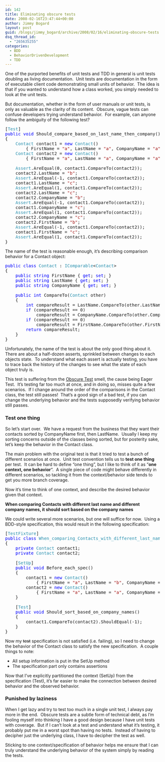 ```yaml
---
id: 142
title: Eliminating obscure tests
date: 2008-02-16T23:47:44+00:00
author: Jimmy Bogard
layout: post
guid: /blogs/jimmy_bogard/archive/2008/02/16/eliminating-obscure-tests.aspx
dsq_thread_id:
  - "265635255"
categories:
  - BDD
  - BehaviorDrivenDevelopment
  - TDD
---
```

One of the purported benefits of unit tests and TDD in general is unit tests doubling as living documentation.&nbsp; Unit tests are documentation in the form of executable client code demonstrating small units of behavior.&nbsp; The idea is that if you wanted to understand how a class worked, you simply needed to look at the unit tests.

But documentation, whether in the form of user manuals or unit tests, is only as valuable as the clarity of its content.&nbsp; Obscure, vague tests can confuse developers trying understand behavior.&nbsp; For example, can anyone follow the ambiguity of the following test?

<pre>[<span style="color: #2b91af">Test</span>]
<span style="color: blue">public void </span>Should_compare_based_on_last_name_then_company()
{
    <span style="color: #2b91af">Contact </span>contact1 = <span style="color: blue">new </span><span style="color: #2b91af">Contact</span>() 
        { FirstName = <span style="color: #a31515">"a"</span>, LastName = <span style="color: #a31515">"a"</span>, CompanyName = <span style="color: #a31515">"a" </span>};
    <span style="color: #2b91af">Contact </span>contact2 = <span style="color: blue">new </span><span style="color: #2b91af">Contact</span>() 
        { FirstName = <span style="color: #a31515">"a"</span>, LastName = <span style="color: #a31515">"a"</span>, CompanyName = <span style="color: #a31515">"a" </span>};

    <span style="color: #2b91af">Assert</span>.AreEqual(0, contact1.CompareTo(contact2));
    contact2.LastName = <span style="color: #a31515">"b"</span>;
    <span style="color: #2b91af">Assert</span>.AreEqual(-1, contact1.CompareTo(contact2));
    contact1.LastName = <span style="color: #a31515">"c"</span>;
    <span style="color: #2b91af">Assert</span>.AreEqual(1, contact1.CompareTo(contact2));
    contact2.LastName = <span style="color: #a31515">"c"</span>;
    contact2.CompanyName = <span style="color: #a31515">"b"</span>;
    <span style="color: #2b91af">Assert</span>.AreEqual(-1, contact1.CompareTo(contact2));
    contact1.CompanyName = <span style="color: #a31515">"c"</span>;
    <span style="color: #2b91af">Assert</span>.AreEqual(1, contact1.CompareTo(contact2));
    contact2.CompanyName = <span style="color: #a31515">"c"</span>;
    contact2.FirstName = <span style="color: #a31515">"b"</span>;
    <span style="color: #2b91af">Assert</span>.AreEqual(-1, contact1.CompareTo(contact2));
    contact1.FirstName = <span style="color: #a31515">"c"</span>;
    <span style="color: #2b91af">Assert</span>.AreEqual(1, contact1.CompareTo(contact2));
}
</pre>

[](http://11011.net/software/vspaste)

The name of the test is reasonable enough, it&#8217;s describing comparison behavior for a Contact object:

<pre><span style="color: blue">public class </span><span style="color: #2b91af">Contact </span>: <span style="color: #2b91af">IComparable</span>&lt;<span style="color: #2b91af">Contact</span>&gt;
{
    <span style="color: blue">public string </span>FirstName { <span style="color: blue">get</span>; <span style="color: blue">set</span>; }
    <span style="color: blue">public string </span>LastName { <span style="color: blue">get</span>; <span style="color: blue">set</span>; }
    <span style="color: blue">public string </span>CompanyName { <span style="color: blue">get</span>; <span style="color: blue">set</span>; }

    <span style="color: blue">public int </span>CompareTo(<span style="color: #2b91af">Contact </span>other)
    {
        <span style="color: blue">int </span>compareResult = LastName.CompareTo(other.LastName);
        <span style="color: blue">if </span>(compareResult == 0)
            compareResult = CompanyName.CompareTo(other.CompanyName);
        <span style="color: blue">if </span>(compareResult == 0)
            compareResult = FirstName.CompareTo(other.FirstName);
        <span style="color: blue">return </span>compareResult;
    }
}
</pre>

[](http://11011.net/software/vspaste)

Unfortunately, the name of the test is about the only good thing about it.&nbsp; There are about a half-dozen asserts, sprinkled between changes to each objects state.&nbsp; To understand what each assert is actually testing, you have to trace back the history of the changes to see what the state of each object truly is.

This test is suffering from the [Obscure Test](http://xunitpatterns.com/Obscure%20Test.html) smell, the cause being Eager Test.&nbsp; It&#8217;s testing far too much at once, and in doing so, misses quite a few scenarios.&nbsp; If I change around the order of the comparisons in the Contact class, the test still passes!&nbsp; That&#8217;s a good sign of a bad test, if you can change the underlying behavior and the tests supposedly verifying behavior still passes.

### Test one thing

So let&#8217;s start over.&nbsp; We have a request from the business that they want their contacts sorted by CompanyName first, then LastName.&nbsp; Usually I keep my sorting concerns outside of the classes being sorted, but for posterity sake, let&#8217;s keep the behavior in the Contact class.

The main problem with the original test is that it tried to test a bunch of different scenarios at once.&nbsp; Unit test convention tells us to **test one thing** per test.&nbsp; It can be hard to define &#8220;one thing&#8221;, but I like to think of it as &#8220;**one context, one behavior**&#8220;.&nbsp; A single piece of code might behave differently in different scenarios, so tackling it from the context/behavior side tends to get you more branch coverage.

Now it&#8217;s time to think of one context, and describe the desired behavior given that context.

**When comparing Contacts with different last name and different company names, it should sort based on the company names**

We could write several more scenarios, but one will suffice for now.&nbsp; Using a BDD-style specification, this would result in the following specification:

<pre>[<span style="color: #2b91af">TestFixture</span>]
<span style="color: blue">public class </span><span style="color: #2b91af">When_comparing_Contacts_with_different_last_names_and_different_company_names
</span>{
    <span style="color: blue">private </span><span style="color: #2b91af">Contact </span>contact1;
    <span style="color: blue">private </span><span style="color: #2b91af">Contact </span>contact2;

    [<span style="color: #2b91af">SetUp</span>]
    <span style="color: blue">public void </span>Before_each_spec()
    {
        contact1 = <span style="color: blue">new </span><span style="color: #2b91af">Contact</span>() 
            { FirstName = <span style="color: #a31515">"a"</span>, LastName = <span style="color: #a31515">"b"</span>, CompanyName = <span style="color: #a31515">"a" </span>};
        contact2 = <span style="color: blue">new </span><span style="color: #2b91af">Contact</span>() 
            { FirstName = <span style="color: #a31515">"a"</span>, LastName = <span style="color: #a31515">"a"</span>, CompanyName = <span style="color: #a31515">"b" </span>};
    }

    [<span style="color: #2b91af">Test</span>]
    <span style="color: blue">public void </span>Should_sort_based_on_company_names()
    {
        contact1.CompareTo(contact2).ShouldEqual(-1);
    }
}
</pre>

[](http://11011.net/software/vspaste)

Now my <strike>test</strike> specification is not satisfied (i.e. failing), so I need to change the behavior of the Contact class to satisfy the new specification.&nbsp; A couple things to note:

  * All setup information is put in the SetUp method
  * The specification part only contains assertions

Now that I&#8217;ve explicitly partitioned the context (SetUp) from the specification (Test), it&#8217;s far easier to make the connection between desired behavior and the observed behavior.

### Punished by laziness

When I get lazy and try to test too much in a single unit test, I always pay more in the end.&nbsp; Obscure tests are a subtle form of technical debt, as I&#8217;m fooling myself into thinking I have a good design because I have unit tests with coverage.&nbsp; But if I can&#8217;t look at a test and understand what it&#8217;s testing, it probably put me in a worst spot than having no tests.&nbsp; Instead of having to decipher just the underlying class, I have to decipher the test as well.

Sticking to one context/specification of behavior helps me ensure that I can truly understand the underlying behavior of the system simply by reading the tests.